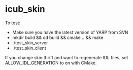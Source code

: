 icub_skin
=========

To test:

 * Make sure you have the latest version of YARP from SVN
 * mkdir build && cd build && cmake .. && make
 * ./test_skin_server
 * ./test_skin_client

If you change skin.thrift and want to regenerate IDL files, set
ALLOW_IDL_GENERATION to on with CMake.
